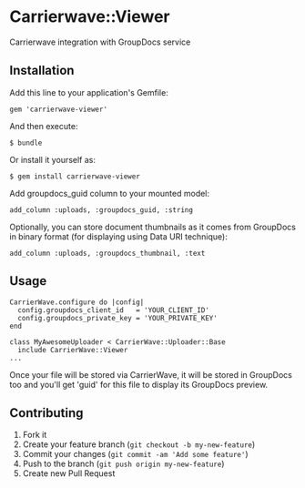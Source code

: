 # Carrierwave::Viewer

Carrierwave integration with GroupDocs service

## Installation

Add this line to your application's Gemfile:

    gem 'carrierwave-viewer'

And then execute:

    $ bundle

Or install it yourself as:

    $ gem install carrierwave-viewer

Add groupdocs_guid column to your mounted model:

    add_column :uploads, :groupdocs_guid, :string

Optionally, you can store document thumbnails as it comes from GroupDocs in binary format (for displaying using Data URI technique):

    add_column :uploads, :groupdocs_thumbnail, :text

## Usage

    CarrierWave.configure do |config|
      config.groupdocs_client_id   = 'YOUR_CLIENT_ID'
      config.groupdocs_private_key = 'YOUR_PRIVATE_KEY'
    end

    class MyAwesomeUploader < CarrierWave::Uploader::Base
      include CarrierWave::Viewer
    ...

Once your file will be stored via CarrierWave, it will be stored in GroupDocs too and you'll get 'guid' for this file to display its GroupDocs preview.

## Contributing

1. Fork it
2. Create your feature branch (`git checkout -b my-new-feature`)
3. Commit your changes (`git commit -am 'Add some feature'`)
4. Push to the branch (`git push origin my-new-feature`)
5. Create new Pull Request
